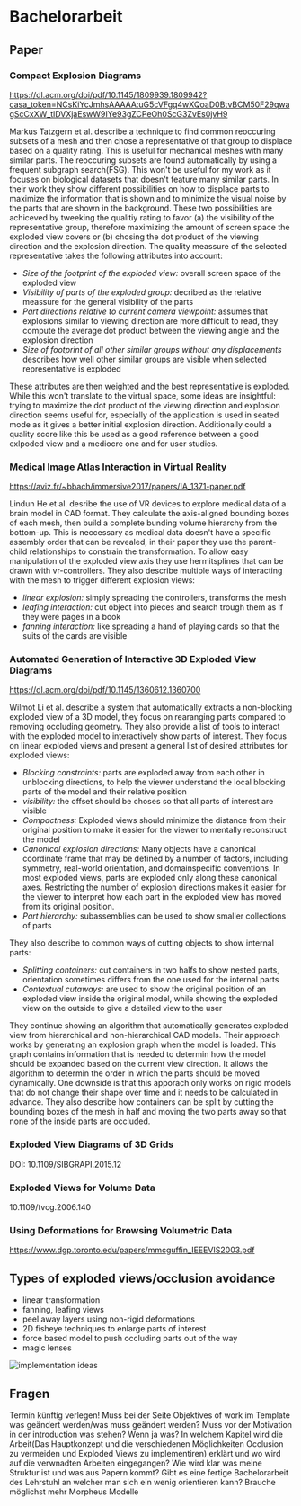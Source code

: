# Bachelorarbeit 

## Paper

### Compact Explosion Diagrams
https://dl.acm.org/doi/pdf/10.1145/1809939.1809942?casa_token=NCsKiYcJmhsAAAAA:uG5cVFgq4wXQoaD0BtvBCM50F29qwagScCxXW_tlDVXjaEswW9IYe93gZCPeOh0ScG3ZvEs0jvH9

Markus Tatzgern et al. describe a technique to find common reoccuring subsets of a mesh and then chose a representative of that group to displace based on a quality rating. This is useful for mechanical meshes with many similar parts. The reoccuring subsets are found automatically by using a frequent subgraph search(FSG). This won't be useful for my work as it focuses on biological datasets that doesn't feature many similar parts. 
In their work they show different possibilities on how to displace parts to maximize the information that is shown and to minimize the visual noise by the parts that are shown in the background. 
These two possibilities are achiceved by tweeking the qualitiy rating to favor (a) the visibility of the representative group, therefore maximizing the amount of screen space the exploded view covers or (b) chosing the dot product of the viewing direction and the explosion direction. 
The quality meassure of the selected representative takes the following attributes into account:
- *Size of the footprint of the exploded view:* overall screen space of the exploded view
- *Visibility of parts of the exploded group:* decribed as the relative meassure for the general visibility of the parts
- *Part directions relative to current camera viewpoint:* assumes that explosions similar to viewing direction are more difficult to read, they compute the average dot product between the viewing angle and the explosion direction 
- *Size of footprint of all other similar groups without any displacements* describes how well other similar groups are visible when selected representative is exploded

These attributes are then weighted and the best representative is exploded. While this won't translate to the virtual space, some ideas are insightful: trying to maximize the dot product of the viewing direction  and explosion direction seems useful for, especially of the application is used in seated mode as it gives a better initial explosion direction. Additionally could a quality score like this be used as a good reference between a good exlpoded view and a mediocre one and for user studies.



### Medical Image Atlas Interaction in Virtual Reality
https://aviz.fr/~bbach/immersive2017/papers/IA_1371-paper.pdf

Lindun He et al. desribe the use of VR devices to explore medical data of a brain model in CAD format. They calculate the axis-aligned bounding boxes of each mesh, then build a complete bunding volume hierarchy from the bottom-up. This is neccessary as medical data doesn't have a specific assembly order that can be revealed, in their paper they use the parent-child relationships to constrain the transformation.
To allow easy manipulation of the exploded view axis they use hermitsplines that can be drawn with vr-controllers. They also describe multiple ways of interacting with the mesh to trigger different explosion views:
- *linear explosion:* simply spreading the controllers, transforms the mesh
- *leafing interaction:* cut object into pieces and search trough them as if they were pages in a book
- *fanning interaction:* like spreading a hand of playing cards so that the suits of the cards are visible


### Automated Generation of Interactive 3D Exploded View Diagrams
https://dl.acm.org/doi/pdf/10.1145/1360612.1360700

Wilmot Li et al. describe a system that automatically extracts a non-blocking exploded view of a 3D model, they focus on rearanging parts compared to removing occluding geometry. They also provide a list of tools to interact with the exploded model to interactively show parts of interest.
They focus on linear exploded views and present a general list of desired attributes for exploded views: 
- *Blocking constraints:* parts are exploded away from each other in unblocking directions, to help the viewer understand the local blocking parts of the model and their relative position
- *visibility:* the offset should be choses so that all parts of interest are visible
- *Compactness:* Exploded views should minimize the  distance from their original position to make it easier for the viewer to mentally reconstruct the model
- *Canonical explosion directions:* Many objects have a canonical coordinate frame that may be defined by a number of factors, including symmetry, real-world orientation, and domainspecific conventions. In most exploded views, parts are exploded only along these canonical axes. Restricting the number of explosion directions makes it easier for the viewer to interpret how each part in the exploded view has moved from its original position.
- *Part hierarchy:* subassemblies can be used to show smaller collections of parts

They also describe to common ways of cutting objects to show internal parts:
- *Splitting containers:* cut containers in two halfs to show nested parts, orientation sometimes differs from the one used for the internal parts
- *Contextual cutaways:* are used to show the original position of an exploded view inside the original model, while showing the exploded view on the outside to give a detailed view to the user

They continue showing an algorithm that automatically generates exploded view from hierarchical and non-hierarchical CAD models. Their approach works by generating an explosion graph when the model is loaded. This graph contains information that is needed to determin how the model should be expanded based on the current view direction. It allows the algorithm to determin the order in which the parts should be moved dynamically. One downside is that this apporach only works on rigid models that do not change their shape over time and it needs to be calculated in advance. They also describe how containers can be split by cutting the bounding boxes of the mesh in half and moving the two parts away so that none of the inside parts are occluded. 


### Exploded View Diagrams of 3D Grids
DOI: 10.1109/SIBGRAPI.2015.12

### Exploded Views for Volume Data
10.1109/tvcg.2006.140

### Using Deformations for Browsing Volumetric Data
https://www.dgp.toronto.edu/papers/mmcguffin_IEEEVIS2003.pdf


## Types of exploded views/occlusion avoidance
- linear transformation
- fanning, leafing views
- peel away layers using non-rigid deformations
- 2D fisheye techniques to enlarge parts of interest
- force based model to push occluding parts out of the way
- magic lenses 

![implementation ideas](D:\Uni\.Bachelorarbeit\git\Bachelor-Thesis-Exploded-Views\Thesis\Resources\implementaion_ideas.jpg)


## Fragen

Termin künftig verlegen!
Muss bei der Seite Objektives of work im Template was geändert werden/was muss geändert werden?
Muss vor der Motivation in der introduction was stehen? Wenn ja was?
In welchem Kapitel wird die Arbeit(Das Hauptkonzept und die verschiedenen Möglichkeiten Occlusion zu vermeiden und Exploded Views zu implementiren) erklärt und wo wird auf die verwnadten Arbeiten eingegangen? Wie wird klar was meine Struktur ist und was aus Papern kommt?
Gibt es eine fertige Bachelorarbeit des Lehrstuhl an welcher man sich ein wenig orientieren kann?
Brauche möglichst mehr Morpheus Modelle 

